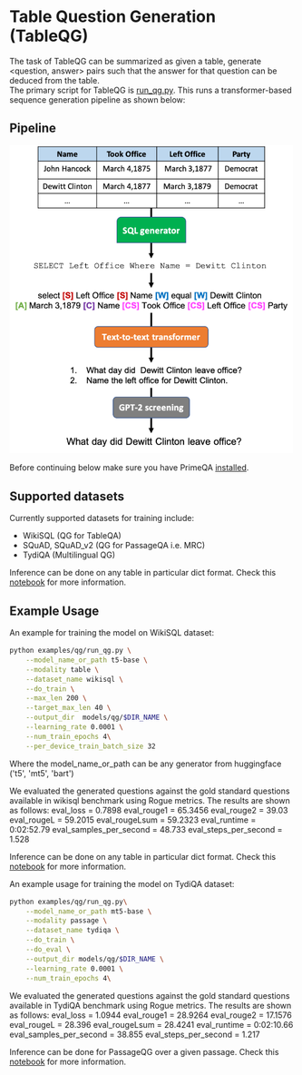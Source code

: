 # Table Question Generation (TableQG)
The task of TableQG can be summarized as given a table, generate <question, answer> pairs such that the answer for that question can be deduced from the table.  
The primary script for TableQG is [run_qg.py](./run_qg.py).  This runs a transformer-based sequence generation pipeline as shown below:
## Pipeline
<img src="../../docs/img/tableqg_pipeline.png" width="500" class="center">

Before continuing below make sure you have PrimeQA [installed](../../README.md#Installation).

## Supported datasets
Currently supported datasets for training include:
- WikiSQL (QG for TableQA)
- SQuAD, SQuAD_v2 (QG for PassageQA i.e. MRC)
- TydiQA (Multilingual QG)

Inference can be done on any table in particular dict format. Check this [notebook](../../notebooks/qg/tableqg_inference.ipynb) for more information.

## Example Usage
An example for training the model on WikiSQL dataset:

```bash
python examples/qg/run_qg.py \
    --model_name_or_path t5-base \
    --modality table \
    --dataset_name wikisql \
    --do_train \
    --max_len 200 \
    --target_max_len 40 \
    --output_dir  models/qg/$DIR_NAME \
    --learning_rate 0.0001 \
    --num_train_epochs 4\
    --per_device_train_batch_size 32
```
Where the model_name_or_path can be any generator from huggingface ('t5', 'mt5', 'bart')

We evaluated the generated questions against the gold standard questions available in wikisql benchmark using Rogue metrics. The results are shown as follows:
    eval_loss               =     0.7898
    eval_rouge1             =    65.3456
    eval_rouge2             =      39.03
    eval_rougeL             =    59.2015
    eval_rougeLsum          =    59.2323
    eval_runtime            = 0:02:52.79
    eval_samples_per_second =     48.733
    eval_steps_per_second   =      1.528

Inference can be done on any table in particular dict format. Check this [notebook](../../notebooks/qg/tableqg_inference.ipynb) for more information.



An example usage for training the model on TydiQA dataset:

```bash
python examples/qg/run_qg.py\
    --model_name_or_path mt5-base \
    --modality passage \
    --dataset_name tydiqa \
    --do_train \
    --do_eval \
    --output_dir models/qg/$DIR_NAME \
    --learning_rate 0.0001 \
    --num_train_epochs 4\
```

We evaluated the generated questions against the gold standard questions available in TydiQA benchmark using Rogue metrics. The results are shown as follows:
    eval_loss               =     1.0944
    eval_rouge1             =    28.9264
    eval_rouge2             =    17.1576
    eval_rougeL             =     28.396
    eval_rougeLsum          =    28.4241
    eval_runtime            = 0:02:10.66
    eval_samples_per_second =     38.855
    eval_steps_per_second   =      1.217

Inference can be done for PassageQG over a given passage. Check this [notebook](../../notebooks/qg/passage_qg_inference.ipynb) for more information.

